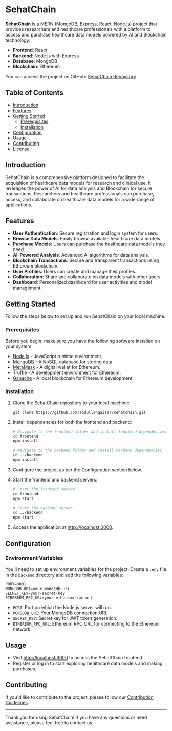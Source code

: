 # SehatChain

**SehatChain** is a MERN (MongoDB, Express, React, Node.js) project that provides researchers and healthcare professionals with a platform to access and purchase healthcare data models powered by AI and Blockchain technology.

- **Frontend**: React
- **Backend**: Node.js with Express
- **Database**: MongoDB
- **Blockchain**: Ethereum

You can access the project on GitHub: [SehatChain Repository](https://github.com/abdullahqaisar/sehatchain)

## Table of Contents

- [Introduction](#introduction)
- [Features](#features)
- [Getting Started](#getting-started)
  - [Prerequisites](#prerequisites)
  - [Installation](#installation)
- [Configuration](#configuration)
- [Usage](#usage)
- [Contributing](#contributing)
- [License](#license)

## Introduction

SehatChain is a comprehensive platform designed to facilitate the acquisition of healthcare data models for research and clinical use. It leverages the power of AI for data analysis and Blockchain for secure transactions. Researchers and healthcare professionals can purchase, access, and collaborate on healthcare data models for a wide range of applications.

## Features

- **User Authentication**: Secure registration and login system for users.
- **Browse Data Models**: Easily browse available healthcare data models.
- **Purchase Models**: Users can purchase the healthcare data models they need.
- **AI-Powered Analysis**: Advanced AI algorithms for data analysis.
- **Blockchain Transactions**: Secure and transparent transactions using Ethereum blockchain.
- **User Profiles**: Users can create and manage their profiles.
- **Collaboration**: Share and collaborate on data models with other users.
- **Dashboard**: Personalized dashboard for user activities and model management.

## Getting Started

Follow the steps below to set up and run SehatChain on your local machine.

### Prerequisites

Before you begin, make sure you have the following software installed on your system:

- [Node.js](https://nodejs.org/) - JavaScript runtime environment.
- [MongoDB](https://www.mongodb.com/) - A NoSQL database for storing data.
- [MetaMask](https://metamask.io/) - A digital wallet for Ethereum.
- [Truffle](https://www.trufflesuite.com/truffle) - A development environment for Ethereum.
- [Ganache](https://www.trufflesuite.com/ganache) - A local blockchain for Ethereum development.

### Installation

1. Clone the SehatChain repository to your local machine:

   ```bash
   git clone https://github.com/abdullahqaisar/sehatchain.git
   ```

2. Install dependencies for both the frontend and backend:

   ```bash
   # Navigate to the frontend folder and install frontend dependencies
   cd frontend
   npm install

   # Navigate to the backend folder and install backend dependencies
   cd ../backend
   npm install
   ```

3. Configure the project as per the Configuration section below.

4. Start the frontend and backend servers:

   ```bash
   # Start the frontend server
   cd frontend
   npm start

   # Start the backend server
   cd ../backend
   npm start
   ```

5. Access the application at [http://localhost:3000](http://localhost:3000).

## Configuration

### Environment Variables

You'll need to set up environment variables for the project. Create a `.env` file in the `backend` directory and add the following variables:

```env
PORT=3001
MONGODB_URI=your-mongodb-uri
SECRET_KEY=your-secret-key
ETHEREUM_RPC_URL=your-ethereum-rpc-url
```

- `PORT`: Port on which the Node.js server will run.
- `MONGODB_URI`: Your MongoDB connection URI.
- `SECRET_KEY`: Secret key for JWT token generation.
- `ETHEREUM_RPC_URL`: Ethereum RPC URL for connecting to the Ethereum network.

## Usage

- Visit [http://localhost:3000](http://localhost:3000) to access the SehatChain frontend.
- Register or log in to start exploring healthcare data models and making purchases.

## Contributing

If you'd like to contribute to the project, please follow our [Contribution Guidelines](CONTRIBUTING.md).

---

Thank you for using SehatChain! If you have any questions or need assistance, please feel free to contact us.